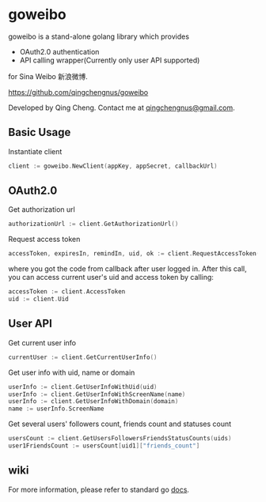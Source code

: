 goweibo
=======
goweibo is a stand-alone golang library which provides

* OAuth2.0 authentication
* API calling wrapper(Currently only user API supported)

for Sina Weibo 新浪微博.

https://github.com/qingchengnus/goweibo

Developed by Qing Cheng. Contact me at [qingchengnus@gmail.com](qingchengnus@gmail.com).

## Basic Usage

Instantiate client

```go
client := goweibo.NewClient(appKey, appSecret, callbackUrl)
```

## OAuth2.0


Get authorization url
```go
authorizationUrl := client.GetAuthorizationUrl()
```

Request access token
```go
accessToken, expiresIn, remindIn, uid, ok := client.RequestAccessToken(code)
```
where you got the code from callback after user logged in. After this call, you can access current user's uid and access token by calling:
```go
accessToken := client.AccessToken
uid := client.Uid
```


## User API


Get current user info
```go
currentUser := client.GetCurrentUserInfo()
```

Get user info with uid, name or domain
```go
userInfo := client.GetUserInfoWithUid(uid)
userInfo := client.GetUserInfoWithScreenName(name)
userInfo := client.GetUserInfoWithDomain(domain)
name := userInfo.ScreenName
```

Get several users' followers count, friends count and statuses count
```go
usersCount := client.GetUsersFollowersFriendsStatusCounts(uids)
user1FriendsCount := usersCount[uid1]["friends_count"]
```

## wiki

For more information, please refer to standard go 
[docs](https://github.com/michaelliao/goweibo/wiki).
